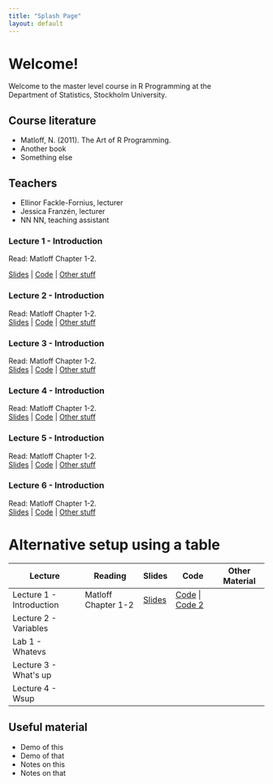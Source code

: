 ```yaml
---
title: "Splash Page"
layout: default
---
```


# Welcome!

Welcome to the master level course in R Programming at the\
Department of Statistics, Stockholm University.

## Course literature

- Matloff, N. (2011). The Art of R Programming.
- Another book
- Something else

## Teachers

- Ellinor Fackle-Fornius, lecturer
- Jessica Franzén, lecturer
- NN NN, teaching assistant

### Lecture 1 - Introduction
Read: Matloff Chapter 1-2.

[Slides](https://guides.github.com/features/mastering-markdown/) | [Code](https://guides.github.com/features/mastering-markdown/) | [Other stuff]()

### Lecture 2 - Introduction
Read: Matloff Chapter 1-2.\
[Slides](https://guides.github.com/features/mastering-markdown/) | [Code](https://guides.github.com/features/mastering-markdown/) | [Other stuff]()

### Lecture 3 - Introduction
Read: Matloff Chapter 1-2.\
[Slides](https://guides.github.com/features/mastering-markdown/) | [Code](https://guides.github.com/features/mastering-markdown/) | [Other stuff]()

### Lecture 4 - Introduction
Read: Matloff Chapter 1-2.\
[Slides](https://guides.github.com/features/mastering-markdown/) | [Code](https://guides.github.com/features/mastering-markdown/) | [Other stuff]()

### Lecture 5 - Introduction
Read: Matloff Chapter 1-2.\
[Slides](https://guides.github.com/features/mastering-markdown/) | [Code](https://guides.github.com/features/mastering-markdown/) | [Other stuff]()

### Lecture 6 - Introduction
Read: Matloff Chapter 1-2.\
[Slides](https://guides.github.com/features/mastering-markdown/) | [Code](https://guides.github.com/features/mastering-markdown/) | [Other stuff]()

# Alternative setup using a table

| Lecture  | Reading | Slides | Code | Other Material
| ------------- | ------------- | -----| ------| ----- |
| Lecture 1 - Introduction | Matloff Chapter 1-2 | [Slides](https://guides.github.com/features/mastering-markdown/)  | [Code](https://guides.github.com/features/mastering-markdown/) \| [Code 2](https://guides.github.com/features/mastering-markdown/) | |
| Lecture 2 - Variables  |  | | | |
| Lab 1 - Whatevs      |  | | | |
| Lecture 3 - What's up  |  | | | |
| Lecture 4 - Wsup  | | | | |


## Useful material
- Demo of this
- Demo of that
- Notes on this
- Notes on that
